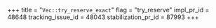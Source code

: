 +++
title = "`Vec::try_reserve_exact`"
flag = "try_reserve"
impl_pr_id = 48648
tracking_issue_id = 48043
stabilization_pr_id = 87993
+++
